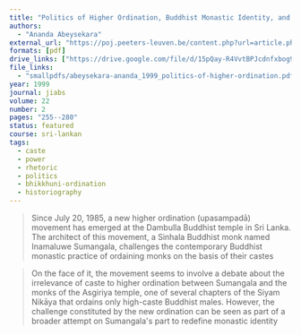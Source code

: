 ```yaml
---
title: "Politics of Higher Ordination, Buddhist Monastic Identity, and Leadership in Sri Lanka"
authors:
  - "Ananda Abeysekara"
external_url: "https://poj.peeters-leuven.be/content.php?url=article.php&id=3275081&journal_code=JIABS"
formats: [pdf]
drive_links: ["https://drive.google.com/file/d/15pQay-R4VvtBPJcdnfxbog9eQNvDoNKS/view?usp=drivesdk"]
file_links:
  - "smallpdfs/abeysekara-ananda_1999_politics-of-higher-ordination.pdf"
year: 1999
journal: jiabs
volume: 22
number: 2
pages: "255--280"
status: featured
course: sri-lankan
tags:
  - caste
  - power
  - rhetoric
  - politics
  - bhikkhuni-ordination
  - historiography
---
```


> Since July 20, 1985, a new higher ordination (upasampadā) movement
has emerged at the Dambulla Buddhist temple in Sri Lanka. The architect of this movement, a Sinhala Buddhist monk named Inamaluwe Sumangala, challenges the contemporary Buddhist monastic practice of ordaining monks on the basis of their castes

> On the face of it, the movement seems to involve a debate about the irrelevance of caste to higher ordination between Sumangala and the monks of the Asgiriya temple, one of several chapters of the Siyam Nikāya that ordains only high-caste Buddhist males. However, the challenge constituted by the new ordination can be seen as part of a broader attempt on Sumangala's part to redefine monastic identity

